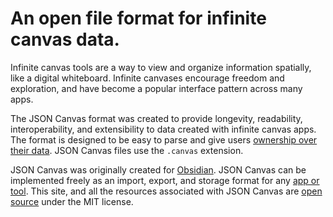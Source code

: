 # An open file format for infinite canvas data.

Infinite canvas tools are a way to view and organize information spatially, like a digital whiteboard. Infinite canvases encourage freedom and exploration, and have become a popular interface pattern across many apps.

The JSON Canvas format was created to provide longevity, readability, interoperability, and extensibility to data created with infinite canvas apps. The format is designed to be easy to parse and give users [ownership over their data](https://stephango.com/file-over-app). JSON Canvas files use the `.canvas` extension. 

JSON Canvas was originally created for [Obsidian](https://obsidian.md/blog/json-canvas/). JSON Canvas can be implemented freely as an import, export, and storage format for any [app or tool](/docs/apps). This site, and all the resources associated with JSON Canvas are [open source](https://github.com/obsidianmd/jsoncanvas) under the MIT license.
